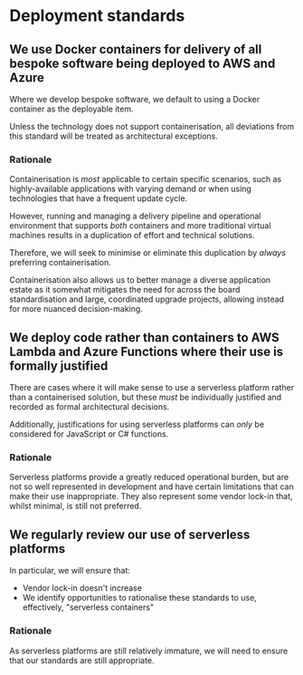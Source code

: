 # Deployment standards

## We use Docker containers for delivery of all bespoke software being deployed to AWS and Azure
Where we develop bespoke software, we default to using a Docker container as the deployable item.

Unless the technology does not support containerisation, all deviations from this standard will be treated as architectural exceptions.

### Rationale
Containerisation is _most_ applicable to certain specific scenarios, such as highly-available applications with varying demand or when using technologies that have a frequent update cycle.

However, running and managing a delivery pipeline and operational environment that supports _both_ containers and more traditional virtual machines results in a duplication of effort and technical solutions.

Therefore, we will seek to minimise or eliminate this duplication by _always_ preferring containerisation.

Containerisation also allows us to better manage a diverse application estate as it somewhat mitigates the need for across the board standardisation and large, coordinated upgrade projects, allowing instead for more nuanced decision-making.

## We deploy code rather than containers to AWS Lambda and Azure Functions where their use is formally justified
There are cases where it will make sense to use a serverless platform rather than a containerised solution, but these _must_ be individually justified and recorded as formal architectural decisions.

Additionally, justifications for using serverless platforms can _only_ be considered for JavaScript or C# functions.

### Rationale
Serverless platforms provide a greatly reduced operational burden, but are not so well represented in development and have certain limitations that can make their use inappropriate.
They also represent some vendor lock-in that, whilst minimal, is still not preferred.

## We regularly review our use of serverless platforms
In particular, we will ensure that:
- Vendor lock-in doesn't increase
- We identify opportunities to rationalise these standards to use, effectively, "serverless containers"

### Rationale
As serverless platforms are still relatively immature, we will need to ensure that our standards are still appropriate.
